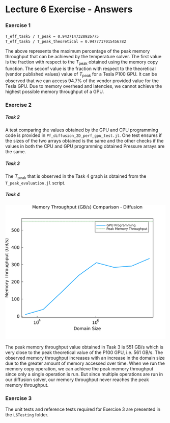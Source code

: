 # Lecture 6 Exercise - Answers

### Exercise 1

```
T_eff_task5 / T_peak = 0.9437147328926775
T_eff_task5 / T_peak_theoretical = 0.9477717015456782
```

The above represents the maximum percentage of the peak memory throughput that can be achieved by the temperature solver. The first value is the fraction with respect to the $T_{\text{peak}}$ obtained using the memory copy function. The seconf value is the fraction with respect to the theoretical (vendor published values) value of $T_{\text{peak}}$ for a Tesla P100 GPU. It can be observed that we can access 94.7% of the vendor provided value for the Tesla GPU. Due to memory overhead and latencies, we cannot achieve the highest possible memory throughput of a GPU.

### Exercise 2

##### Task 2
A test comparing the values obtained by the GPU and CPU programming code is provided in `Pf_diffusion_2D_perf_gpu_test.jl`. One test ensures if the sizes of the two arrays obtained is the same and the other checks if the values in both the CPU and GPU programming obtained Pressure arrays are the same.

##### Task 3
The $T_{\text{peak}}$ that is observed in the Task 4 graph is obtained from the `T_peak_evaluation.jl` script.

##### Task 4

![Figure 1](./docs/diffusion_ex_2_task_4.png)

The peak memory throughput value obtained in Task 3 is 551 GB/s which is very close to the peak theoretical value of the P100 GPU, i.e. 561 GB/s. The observed memory throughput increases with an increase in the domain size due to the greater amount of memory accessed over time. When we run the memory copy operation, we can achieve the peak memory throughput since only a single operation is run. But since multiple operations are run in our diffusion solver, our memory throughput never reaches the peak memory throughput.

### Exercise 3

The unit tests and reference tests required for Exercise 3 are presented in the `L6Testing` folder.